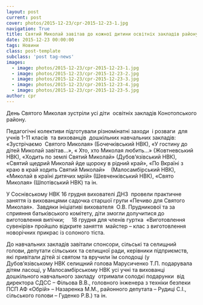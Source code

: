 ```yaml
---
layout: post
current: post
cover: photos/2015-12-23/cpr-2015-12-23-1.jpg
navigation: True
title: Святий Миколай завітав до кожної дитини освітніх закладів району
date: 2015-12-23 00:00:00
tags: Новини
class: post-template
subclass: 'post tag-news'
images:
  - image: photos/2015-12-23/cpr-2015-12-23-1.jpg
  - image: photos/2015-12-23/cpr-2015-12-23-2.jpg
  - image: photos/2015-12-23/cpr-2015-12-23-3.jpg
  - image: photos/2015-12-23/cpr-2015-12-23-4.jpg
  - image: photos/2015-12-23/cpr-2015-12-23-5.jpg
author: cpr
---
```


День Святого Миколая зустріли усі діти  освітніх закладів Конотопського району.

Педагогічні колективи підготували різномінатні заходи  і розваги  для учнів 1-11 класів  та вихованців  дошкільних навчальних закладів: «Зустрічаємо  Святого Миколая» (Бочечківський НВК), «У гостину до дітей Миколай завітав…», « Хто, хто Миколая любить…» (Жовтневський НВК), «Ходить по землі Святий Миколай» (Дубов’язівський НВК), «Святий щедрий Миколай йде щороку в рідний край», «По Вкраїні з краю в край ходить Святий Миколай»    (Малосамбірський НВК), «Миколай в країні дитячих мрій» (Шевченківський НВК), «Свято Миколая» (Шпотівський НВК) та ін.

У Соснівському НВК 16 грудня вихователі ДНЗ  провели практичне заняття із вихованцями садочка старшої групи «Печиво для Святого Миколая».  Завдяки ініціативі вихователя  О.В. Прудникової та за сприяння батьківського комітету, діти змогли долучитися до виготовлення випічки;     18 грудня для членів гуртка  «Виготовлення сувенірів» пройшло відкрите заняття  майстер – клас з виготовлення новорічних прикрас із солоного тіста.

До навчальних закладів завітали спонсори, сільські та селищний голови, депутати сільських та селищної ради, керівники підприємств, які привітали дітей зі святом та вручили їм солодощі (у Дубов’язівському НВК селищний голова Марусиченко Т.П. подарувала дітям ласощі, у Малосамбірському НВК усі учні та вихованці дошкільного навчального закладу  отримали солодкі подарунки  від  директора СДСС – Фільова В.В., головного інженера з техніки безпеки ПСП АФ «Обрій» &#8211; Назаренка М.М., районного депутата – Рудиці С.І., сільського голови – Гуденко Р.В.) та ін.
